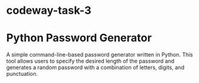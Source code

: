 # codeway-task-3
# Python Password Generator

A simple command-line-based password generator written in Python. This tool allows users to specify the desired length of the password and generates a random password with a combination of letters, digits, and punctuation.
